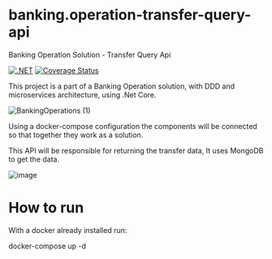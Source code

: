 # banking.operation-transfer-query-api

Banking Operation Solution - Transfer Query Api

[![.NET](https://github.com/EdsonCaliman/banking.operation-receipt-consumer/actions/workflows/dotnet.yml/badge.svg?branch=main)](https://github.com/EdsonCaliman/banking.operation-receipt-consumer/actions/workflows/dotnet.yml)
[![Coverage Status](https://coveralls.io/repos/github/EdsonCaliman/banking.operation-receipt-consumer/badge.svg?branch=main)](https://coveralls.io/github/EdsonCaliman/banking.operation-receipt-consumer?branch=main)

This project is a part of a Banking Operation solution, with DDD and microservices architecture, using .Net Core.

![BankingOperations (1)](https://user-images.githubusercontent.com/19686147/133843637-85277ee1-9748-4456-befa-4b2265e3ebec.jpg)

Using a docker-compose configuration the components will be connected so that together they work as a solution.

This API will be responsible for returning the transfer data, It uses MongoDB to get the data.

![image](https://user-images.githubusercontent.com/19686147/169670888-b591a94b-af12-4475-8c81-0de790e4d9d2.png)

# How to run

With a docker already installed run:

docker-compose up -d
